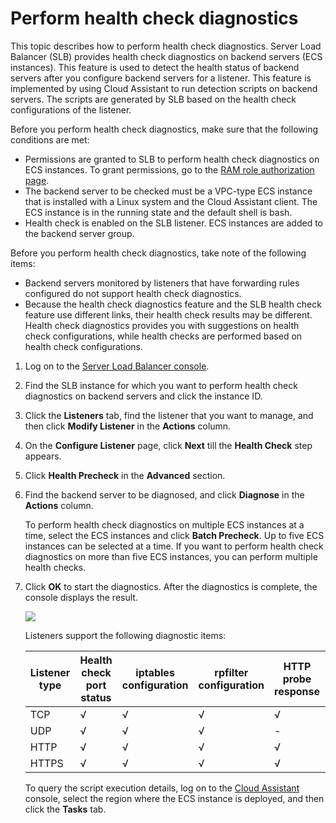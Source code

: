 # Perform health check diagnostics

This topic describes how to perform health check diagnostics. Server Load Balancer \(SLB\) provides health check diagnostics on backend servers \(ECS instances\). This feature is used to detect the health status of backend servers after you configure backend servers for a listener. This feature is implemented by using Cloud Assistant to run detection scripts on backend servers. The scripts are generated by SLB based on the health check configurations of the listener.

Before you perform health check diagnostics, make sure that the following conditions are met:

-   Permissions are granted to SLB to perform health check diagnostics on ECS instances. To grant permissions, go to the [RAM role authorization page](https://ram.console.aliyun.com/roles/).
-   The backend server to be checked must be a VPC-type ECS instance that is installed with a Linux system and the Cloud Assistant client. The ECS instance is in the running state and the default shell is bash.
-   Health check is enabled on the SLB listener. ECS instances are added to the backend server group.

Before you perform health check diagnostics, take note of the following items:

-   Backend servers monitored by listeners that have forwarding rules configured do not support health check diagnostics.
-   Because the health check diagnostics feature and the SLB health check feature use different links, their health check results may be different. Health check diagnostics provides you with suggestions on health check configurations, while health checks are performed based on health check configurations.

1.  Log on to the [Server Load Balancer console](https://slb.console.aliyun.com/slb).

2.  Find the SLB instance for which you want to perform health check diagnostics on backend servers and click the instance ID.

3.  Click the **Listeners** tab, find the listener that you want to manage, and then click **Modify Listener** in the **Actions** column.

4.  On the **Configure Listener** page, click **Next** till the **Health Check** step appears.

5.  Click **Health Precheck** in the **Advanced** section.

6.  Find the backend server to be diagnosed, and click **Diagnose** in the **Actions** column.

    To perform health check diagnostics on multiple ECS instances at a time, select the ECS instances and click **Batch Precheck**. Up to five ECS instances can be selected at a time. If you want to perform health check diagnostics on more than five ECS instances, you can perform multiple health checks.

7.  Click **OK** to start the diagnostics. After the diagnostics is complete, the console displays the result.

    ![](https://static-aliyun-doc.oss-accelerate.aliyuncs.com/assets/img/en-US/7885126751/p67838.png)

    Listeners support the following diagnostic items:

    |Listener type|Health check port status|iptables configuration|rpfilter configuration|HTTP probe response|UDP probe|
    |-------------|------------------------|----------------------|----------------------|-------------------|---------|
    |TCP|√|√|√|√|-|
    |UDP|√|√|√|-|√|
    |HTTP|√|√|√|√|-|
    |HTTPS|√|√|√|√|-|

    To query the script execution details, log on to the [Cloud Assistant](https://ecs.console.aliyun.com/?spm=5176.11783240.aliyun_sidebar.10.b6901eb95Lqnz0#/cloudAssistant/region/cn-beijing) console, select the region where the ECS instance is deployed, and then click the **Tasks** tab.


